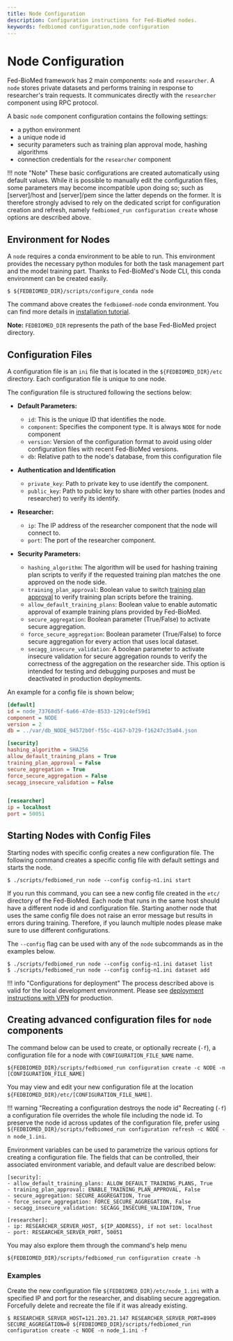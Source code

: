 ```yaml
---
title: Node Configuration
description: Configuration instructions for Fed-BioMed nodes.
keywords: fedbiomed configuration,node configuration
---
```


# Node Configuration

Fed-BioMed framework has 2 main components: `node` and `researcher`. A `node` stores private datasets and
performs training in response to researcher's train requests. It communicates directly with the `researcher` component using RPC protocol.


A basic `node` component configuration contains the following settings:

- a python environment
- a unique node id
- security parameters such as training plan approval mode, hashing algorithms
- connection credentials for the `researcher` component

!!! note "Note"
    These basic configurations are created automatically using default values.
    While it is possible to manually edit the configuration files, some parameters may become incompatible upon doing so; such as [server]/host and [server]/pem since the latter depends on the former.
    It is therefore strongly advised to rely on the dedicated script for configuration creation and refresh, namely `fedbiomed_run configuration create` whose options are described above.

## Environment for Nodes

A `node` requires a conda environment to be able to run.
This environment provides the necessary python modules for both the task management part and the model training part.
Thanks to Fed-BioMed's Node CLI, this conda environment can be created easily.

```
$ ${FEDBIOMED_DIR}/scripts/configure_conda node
```

The command above creates the `fedbiomed-node` conda environment.
You can find more details in [installation tutorial](../../tutorials/installation/0-basic-software-installation.md).

**Note:** `FEDBIOMED_DIR` represents the path of the base Fed-BioMed project directory.


## Configuration Files

A configuration file is an `ini` file that is located in the `${FEDBIOMED_DIR}/etc` directory.
Each configuration file is unique to one node.

The configuration file is structured following the sections below:

- **Default Parameters:**
    - `id`: This is the unique ID that identifies the node.
    - `component`: Specifies the component type. It is always `NODE` for node component
    - `version`: Version of the configuration format to avoid using older configuration files with recent Fed-BioMed versions.
    - `db`: Relative path to the node's database, from this configuration file

- **Authentication and Identification**
    - `private_key`: Path to private key to use identify the component.
    - `public_key`: Path to public key to share with other parties (nodes and researcher) to verify its identify.

- **Researcher:**
    - `ip`: The IP address of the researcher component that the node will connect to.
    - `port`: The port of the researcher component.

- **Security Parameters:**
    - `hashing_algorithm`: The algorithm will be used for hashing training plan scripts to verify if the requested training plan matches the one approved on the node side.
    - `training_plan_approval`: Boolean value to switch [training plan approval](./training-plan-security-manager.md)
    to verify training plan scripts before the training.
    - `allow_default_training_plans`: Boolean value to enable automatic approval of example training plans provided by Fed-BioMed.
    - `secure_aggregation`: Boolean parameter (True/False) to activate secure aggregation.
    - `force_secure_aggregation`: Boolean parameter (True/False) to force secure aggregation for every action that uses local dataset.
    - `secagg_insecure_validation`: A boolean parameter to activate insecure validation for secure aggregation rounds to verify the correctness of the aggregation on the researcher side. This option is intended for testing and debugging purposes and must be deactivated in production deployments.

An example for a config file is shown below;

```ini
[default]
id = node_73768d5f-6a66-47de-8533-1291c4ef59d1
component = NODE
version = 2
db = ../var/db_NODE_94572b0f-f55c-4167-b729-f16247c35a04.json

[security]
hashing_algorithm = SHA256
allow_default_training_plans = True
training_plan_approval = False
secure_aggregation = True
force_secure_aggregation = False
secagg_insecure_validation = False


[researcher]
ip = localhost
port = 50051

```

## Starting Nodes with Config Files

Starting nodes with specific config creates a new configuration file.
The following command creates a specific config file with default settings and starts the node.

```
$ ./scripts/fedbiomed_run node --config config-n1.ini start
```

If you run this command, you can see a new config file created in the `etc/` directory of the Fed-BioMed.
Each node that runs in the same host should have a different node id and configuration file. Starting
another node that uses the same config file does not raise an error message but results in errors during training.
Therefore, if you launch multiple nodes please make sure to use different configurations.

The `--config` flag can be used with any of the `node` subcommands as in the examples below.

```
$ ./scripts/fedbiomed_run node --config config-n1.ini dataset list
$ ./scripts/fedbiomed_run node --config config-n1.ini dataset add
```

!!! info "Configurations for deployment"
    The process described above is valid for the local development environment. Please see
    [deployment instructions with VPN](../deployment/deployment-vpn.md) for production.

## Creating advanced configuration files for `node` components

The command below can be used to create, or optionally recreate (`-f`), a configuration file for a node with
`CONFIGURATION_FILE_NAME` name.

```
${FEDBIOMED_DIR}/scripts/fedbiomed_run configuration create -c NODE -n [CONFIGURATION_FILE_NAME]
```

You may view and edit your new configuration file at the location `${FEDBIOMED_DIR}/etc/[CONFIGURATION_FILE_NAME]`.

!!! warning "Recreating a configuration destroys the node id"
    Recreating (`-f`) a configuration file overrides the whole file including the node id.
    To preserve the node id across updates of the configuration file, prefer using `${FEDBIOMED_DIR}/scripts/fedbiomed_run configuration refresh -c NODE -n node_1.ini`.

Environment variables can be used to parametrize the various options for creating a configuration file. The fields that can be controlled, their associated environment variable, and default value are described below:

```
[security]:
- allow_default_training_plans: ALLOW_DEFAULT_TRAINING_PLANS, True
- training_plan_approval: ENABLE_TRAINING_PLAN_APPROVAL, False
- secure_aggregation: SECURE_AGGREGATION, True
- force_secure_aggregation: FORCE_SECURE_AGGREGATION, False
- secagg_insecure_validation: SECAGG_INSECURE_VALIDATION, True

[researcher]:
- ip: RESEARCHER_SERVER_HOST, ${IP_ADDRESS}, if not set: localhost
- port: RESEARCHER_SERVER_PORT, 50051
```

You may also explore them through the command's help menu

```
${FEDBIOMED_DIR}/scripts/fedbiomed_run configuration create -h
```

### Examples

Create the new configuration file `${FEDBIOMED_DIR}/etc/node_1.ini` with a specified IP and port for the researcher,
and disabling secure aggregation. Forcefully delete and recreate the file if it was already existing.

```
$ RESEARCHER_SERVER_HOST=121.203.21.147 RESEARCHER_SERVER_PORT=8909 SECURE_AGGREGATION=0 ${FEDBIOMED_DIR}/scripts/fedbiomed_run configuration create -c NODE -n node_1.ini -f
```
